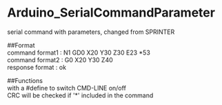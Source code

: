 # Arduino_SerialCommandParameter
serial command with parameters, changed from SPRINTER

##Format
<br>command format1 :   N1 GD0 X20 Y30 Z30 E23 *53
<br>command format2 :   G0 X20 Y30 Z40
<br>response format :   ok

##Functions
<br>with a #define to switch CMD-LINE on/off
<br>CRC will be checked if '*' included in the command
